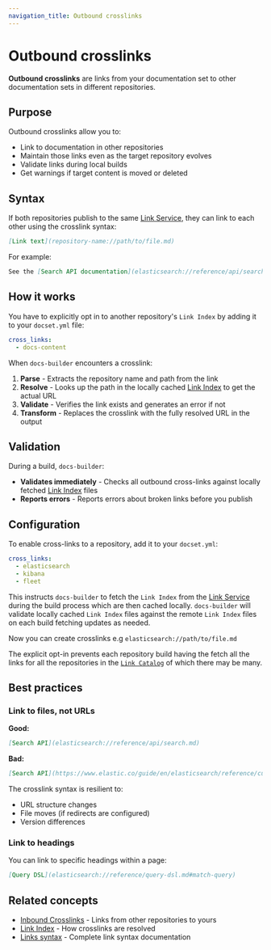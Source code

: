 ```yaml
---
navigation_title: Outbound crosslinks
---
```


# Outbound crosslinks

**Outbound crosslinks** are links from your documentation set to other documentation sets in different repositories.

## Purpose

Outbound crosslinks allow you to:

* Link to documentation in other repositories
* Maintain those links even as the target repository evolves
* Validate links during local builds
* Get warnings if target content is moved or deleted

## Syntax

If both repositories publish to the same [Link Service](link-service.md), they can link to each other using the crosslink syntax:

```markdown
[Link text](repository-name://path/to/file.md)
```

For example:

```markdown
See the [Search API documentation](elasticsearch://reference/api/search.md)
```

## How it works

You have to explicitly opt in to another repository's `Link Index` by adding it to your `docset.yml` file:

```yaml
cross_links:
  - docs-content
```


When `docs-builder` encounters a crosslink:

1. **Parse** - Extracts the repository name and path from the link
3. **Resolve** - Looks up the path in the locally cached [Link Index](link-index.md) to get the actual URL
4. **Validate** - Verifies the link exists and generates an error if not
5. **Transform** - Replaces the crosslink with the fully resolved URL in the output

## Validation

During a build, `docs-builder`:

* **Validates immediately** - Checks all outbound cross-links against locally fetched [Link Index](link-index.md) files
* **Reports errors** - Reports errors about broken links before you publish

## Configuration

To enable cross-links to a repository, add it to your `docset.yml`:

```yaml
cross_links:
  - elasticsearch
  - kibana
  - fleet
```

This instructs `docs-builder` to fetch the `Link Index` from the [Link Service](link-service.md) during the build process which are then cached locally.
`docs-builder` will validate locally cached `Link Index` files against the remote `Link Index` files on each build fetching updates as needed.

Now you can create crosslinks e.g `elasticsearch://path/to/file.md`

The explicit opt-in prevents each repository build having the fetch all the links for all the repositories in the [`Link Catalog`](link-catalog.md) of which there may be many.

## Best practices

### Link to files, not URLs

**Good:**
```markdown
[Search API](elasticsearch://reference/api/search.md)
```

**Bad:**
```markdown
[Search API](https://www.elastic.co/guide/en/elasticsearch/reference/current/search.html)
```

The crosslink syntax is resilient to:
* URL structure changes
* File moves (if redirects are configured)
* Version differences

### Link to headings

You can link to specific headings within a page:

```markdown
[Query DSL](elasticsearch://reference/query-dsl.md#match-query)
```

## Related concepts

* [Inbound Crosslinks](inbound-crosslinks.md) - Links from other repositories to yours
* [Link Index](link-index.md) - How crosslinks are resolved
* [Links syntax](../syntax/links.md) - Complete link syntax documentation
